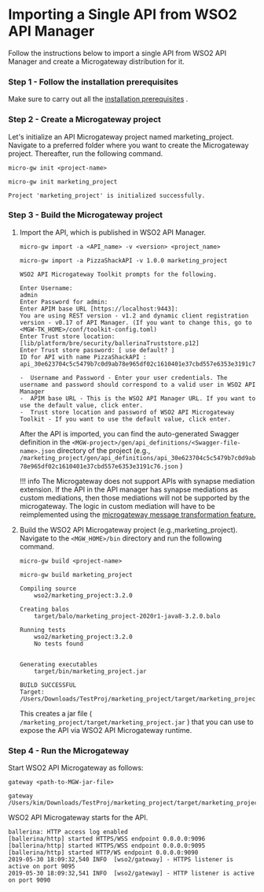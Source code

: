 # Importing a Single API from WSO2 API Manager

Follow the instructions below to import a single API from WSO2 API Manager and create a Microgateway distribution for it.

### Step 1 - Follow the installation prerequisites

Make sure to carry out all the [installation prerequisites]({{base_path}}/install-and-setup/install-on-vm/) .

### Step 2 - Create a Microgateway project

Let's initialize an API Microgateway project named marketing\_project. Navigate to a preferred folder where you want to create the Microgateway project. Thereafter, run the following command.

``` text tab="Format"
micro-gw init <project-name>
```

``` text tab="Example"
micro-gw init marketing_project
```

``` text tab="Response"
Project 'marketing_project' is initialized successfully.
```

### Step 3 - Build the Microgateway project

1.  Import the API, which is published in WSO2 API Manager.

    ``` text tab="Format"
    micro-gw import -a <API_name> -v <version> <project_name> 
    ```

    ``` text tab="Example"
    micro-gw import -a PizzaShackAPI -v 1.0.0 marketing_project
    ```

    ``` text tab="Response"
    WSO2 API Microgateway Toolkit prompts for the following.
    
    Enter Username: 
    admin
    Enter Password for admin: 
    Enter APIM base URL [https://localhost:9443]: 
    You are using REST version - v1.2 and dynamic client registration version - v0.17 of API Manager. (If you want to change this, go to <MGW-TK_HOME>/conf/toolkit-config.toml)
    Enter Trust store location: [lib/platform/bre/security/ballerinaTruststore.p12]
    Enter Trust store password: [ use default? ]
    ID for API with name PizzaShackAPI : api_30e623704c5c5479b7c0d9ab78e965df02c1610401e37cbd557e6353e3191c76

    -  Username and Password - Enter your user credentials. The username and password should correspond to a valid user in WSO2 API Manager
    -  APIM base URL - This is the WSO2 API Manager URL. If you want to use the default value, click enter.
    -  Trust store location and password of WSO2 API Microgateway Toolkit - If you want to use the default value, click enter.
    ```

    After the API is imported, you can find the auto-generated Swagger definition in the `<MGW-project>/gen/api_definitions/<Swagger-file-name>.json` directory of the project (e.g., `/marketing_project/gen/api_definitions/api_30e623704c5c5479b7c0d9ab78e965df02c1610401e37cbd557e6353e3191c76.json` )

    !!! info
        The Microgateway does not support APIs with synapse mediation extension.
        If the API in the API manager has synapse mediations as custom mediations, then those mediations will not be supported by the microgateway. The logic in custom mediation will have to be reimplemented using the [microgateway message transformation feature.](/how-tos/message-transformation/message-transformation-overview/)

2.  Build the WSO2 API Microgateway project (e.g.,marketing\_project).
    Navigate to the `<MGW_HOME>/bin` directory and run the following command.

    ``` text tab="Format"
    micro-gw build <project-name>
    ```

    ``` text tab="Example"
    micro-gw build marketing_project
    ```

    ``` text tab="Response"
    Compiling source
        wso2/marketing_project:3.2.0

    Creating balos
        target/balo/marketing_project-2020r1-java8-3.2.0.balo

    Running tests
        wso2/marketing_project:3.2.0
        No tests found


    Generating executables
        target/bin/marketing_project.jar

    BUILD SUCCESSFUL
    Target: /Users/Downloads/TestProj/marketing_project/target/marketing_project.jar
    ```

    This creates a jar file ( `/marketing_project/target/marketing_project.jar` ) that you can use to expose the API via WSO2 API Microgateway runtime.

### Step 4 - Run the Microgateway

Start WSO2 API Microgateway as follows:

 ``` text tab="Format"
 gateway <path-to-MGW-jar-file>
 ```

 ``` text tab="Example"
 gateway /Users/kim/Downloads/TestProj/marketing_project/target/marketing_project.jar 
 ```

WSO2 API Microgateway starts for the API.

 ``` text
 ballerina: HTTP access log enabled
 [ballerina/http] started HTTPS/WSS endpoint 0.0.0.0:9096
 [ballerina/http] started HTTPS/WSS endpoint 0.0.0.0:9095
 [ballerina/http] started HTTP/WS endpoint 0.0.0.0:9090
 2019-05-30 18:09:32,540 INFO  [wso2/gateway] - HTTPS listener is active on port 9095 
 2019-05-30 18:09:32,541 INFO  [wso2/gateway] - HTTP listener is active on port 9090 
 ```
